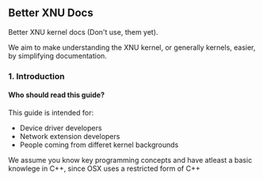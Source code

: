 
## Better XNU Docs
Better XNU kernel docs (Don't use, them yet).

We aim to make understanding the XNU kernel, or generally kernels, easier, by simplifying documentation.

### 1. Introduction
#### Who should read this guide?
This guide is intended for:
 * Device driver developers
 * Network extension developers
 * People coming from differet kernel backgrounds

We assume you know key programming concepts and have atleast a basic knowlege in C++, since OSX uses a restricted form of C++
